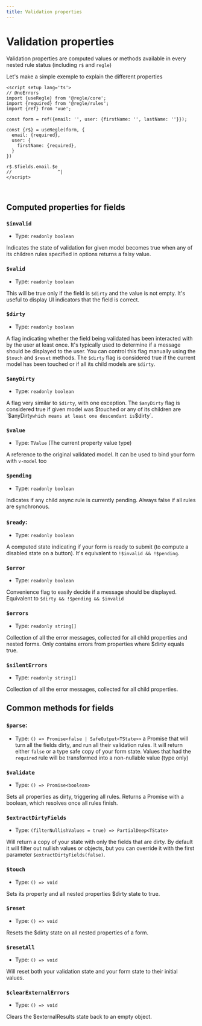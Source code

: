 ```yaml
---
title: Validation properties
---
```


# Validation properties

Validation properties are computed values or methods available in every nested rule status (including `r$` and `regle`)


Let's make a simple exemple to explain the different properties

``` vue twoslash
<script setup lang='ts'>
// @noErrors
import {useRegle} from '@regle/core';
import {required} from '@regle/rules';
import {ref} from 'vue';

const form = ref({email: '', user: {firstName: '', lastName: ''}});

const {r$} = useRegle(form, {
  email: {required},
  user: {
    firstName: {required},
  }
})

r$.$fields.email.$e
//                 ^|
</script>
```
<br/>

## Computed properties for fields

### `$invalid` 
- Type: `readonly boolean`

Indicates the state of validation for given model becomes true when any of its children rules specified in options returns a falsy value.


### `$valid`
- Type: `readonly boolean`
  
This will be true only if the field is `$dirty` and the value is not empty. It's useful to display UI indicators that the field is correct.


### `$dirty`
- Type: `readonly boolean`
  

A flag indicating whether the field being validated has been interacted with by the user at least once. It's typically used to determine if a message should be displayed to the user. You can control this flag manually using the `$touch` and `$reset` methods. The `$dirty` flag is considered true if the current model has been touched or if all its child models are `$dirty`. 


### `$anyDirty`
- Type: `readonly boolean`

A flag very similar to `$dirty`, with one exception. The `$anyDirty` flag is considered true if given model was $touched or any of its children are `$anyDirty` which means at least one descendant is `$dirty`.


### `$value`
- Type: `TValue` (The current property value type)
  
A reference to the original validated model. It can be used to bind your form with `v-model` too


### `$pending`
- Type: `readonly boolean`

Indicates if any child async rule is currently pending. Always false if all rules are synchronous.

### `$ready`: 
- Type: `readonly boolean`

A computed state indicating if your form is ready to submit (to compute a disabled state on a button). It's equivalent to `!$invalid && !$pending`.


### `$error`
- Type: `readonly boolean`

Convenience flag to easily decide if a message should be displayed. Equivalent to `$dirty && !$pending && $invalid`


### `$errors`
- Type: `readonly string[]`

Collection of all the error messages, collected for all child properties and nested forms. Only contains errors from properties where $dirty equals true.

### `$silentErrors`
- Type: `readonly string[]`

Collection of all the error messages, collected for all child properties.


## Common methods for fields

### `$parse`: 
- Type: `() => Promise<false | SafeOutput<TState>>`
a Promise that will turn all the fields dirty, and run all their validation rules. It will return either `false` or a type safe copy of your form state. Values that had the `required` rule will be transformed into a non-nullable value (type only)


### `$validate`
- Type: `() => Promise<boolean>`

Sets all properties as dirty, triggering all rules. Returns a Promise with a boolean, which resolves once all rules finish.

### `$extractDirtyFields`
- Type: `(filterNullishValues = true) => PartialDeep<TState>`

Will return a copy of your state with only the fields that are dirty.
By default it will filter out nullish values or objects, but you can override it with the first parameter `$extractDirtyFields(false)`.

### `$touch`
- Type: `() => void`

Sets its property and all nested properties $dirty state to true.

### `$reset`
- Type: `() => void`

Resets the $dirty state on all nested properties of a form.

### `$resetAll`
- Type: `() => void`

Will reset both your validation state and your form state to their initial values.


### `$clearExternalErrors`
- Type: `() => void`

Clears the $externalResults state back to an empty object.

